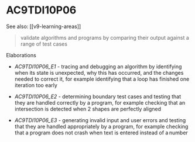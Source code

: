 
# AC9TDI10P06 

See also: [[v9-learning-areas]]

> validate algorithms and programs by comparing their output against a range of test cases

Elaborations


- _AC9TDI10P06_E1_ - tracing and debugging an algorithm by identifying when its state is unexpected, why this has occurred, and the changes needed to correct it, for example identifying that a loop has finished one iteration too early

- _AC9TDI10P06_E2_ - determining boundary test cases and testing that they are handled correctly by a program, for example checking that an intersection is detected when 2 shapes are perfectly aligned

- _AC9TDI10P06_E3_ - generating invalid input and user errors and testing that they are handled appropriately by a program, for example checking that a program does not crash when text is entered instead of a number
